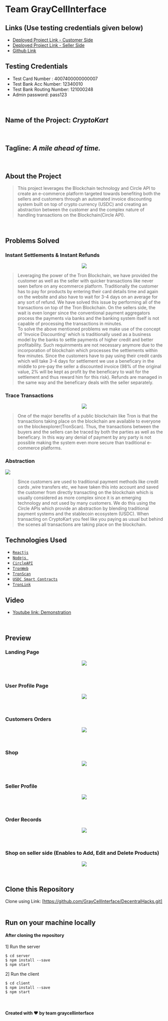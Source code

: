 # Team GrayCellInterface 

## Links (Use testing credentials given below)
- [Deployed Project Link - Customer Side](https://greycellinterface-cryptokart.netlify.app/client)
- [Deployed Project Link - Seller Side](https://greycellinterface-cryptokart.netlify.app/admin)
- [Github Link](https://github.com/GrayCellInterface/DecentralHacks)

## Testing Credentials
- Test Card Number : 4007400000000007
- Test Bank Acc Number: 12340010
- Test Bank Routing Number: 121000248
- Admin password: pass123
<br /> 

## Name of the Project: _CryptoKart_
<br /> 

## Tagline: _A mile ahead of time._ 
<br />

## About the Project
> This project leverages the Blockchain technology and Circle API to create an e-commerce platform targeted towards benefiting both the sellers and customers through an automated invoice discounting system built on top of crypto currency (USDC) and creating an abstraction between the customer and the complex nature of handling transactions on the Blockchain(Circle API).
<br />


## Problems Solved                                                                               
### Instant Settlements & Instant Refunds
<p align="center">
  <img src="https://i.postimg.cc/3NLbhCLH/diagram2.jpg" />
</p>  

>Leveraging the power of the Tron Blockchain, we have provided the customer as well as the seller with quicker transactions like never seen before on any ecommerce platform. Traditionally the customer has to pay for products by entering their card details time and again on the website and also have to wait for 3-4 days on an average for any sort of refund. We have solved this issue by performing all of the transactions on top of the Tron Blockchain. On the sellers side, the wait is even longer since the conventional payment aggregators process the payments via banks and the banking system itself is not capable of processing the transactions in minutes. <br/> To solve the above mentioned problems we make use of the concept of 'Invoice Discounting' which is traditionally used as a business model by the banks to settle payments of higher credit and better profitability. Such requirnments are not necessary anymore due to the incorporation of blockchain which processes the settlements within few minutes. Since the customers have to pay using their credit cards which will take 3-4 days for settlement we use a beneficary in the middle to pre-pay the seller a discounted invoice (98% of the original value, 2% will be kept as profit by the beneficary to wait for the settlement and thus reward him for this risk). Refunds are managed in the same way and the beneficary deals with the seller separately.

### Trace Transactions
<p align="center">
  <img src="https://i.postimg.cc/63cjKJcP/8.jpg" />
</p> 

> One of the major benefits of a public blockchain like Tron is that the transactions taking place on the blockchain are available to everyone on the blockexplorer(TronScan). Thus, the transactions between the buyers and the sellers can be traced by both the parties as well as the beneficary. In this way any denial of payment by any party is not possible making the system even more secure than traditional e-commerce platforms.

### Abstraction
> <p align="center">
  <img src="https://i.postimg.cc/Tw1dGQ0R/diagram1.jpg" />
</p>

> Since customers are used to traditional payment methods like credit cards ,wire transfers etc, we have taken this into account and saved the customer from directly transacting on the blockchain which is usually considered as more complex since it is an emerging technology and not used by many customers. We do this using the Circle APIs which provide an abstraction by blending traditional payment systems and the stablecoin ecosystem (USDC). When transacting on CryptoKart you feel like you paying as usual but behind the scenes all transactions are taking place on the blockchain.


## Technologies Used
- [`Reactjs`](#) 
- [`Nodejs `](#)
- [`CircleAPI`](#)
- [`TronWeb`](#)
- [`TronScan`](#)
- [`USDC Smart Contracts`](https://shasta.tronscan.org/#/contract/TFGBSrddCjLJAwuryZ9DUxtEmKv13BPjnh)
- [`TronLink`](#)


## Video
- [Youtube link: Demonstration](https://youtu.be/Qb66MR_n7pM)
<br/>


## Preview
### Landing Page
<p align="center">
  <img src="https://i.postimg.cc/4dpbxNnN/img1.jpg" />
</p>
<br/>
                                                                                
 ### User Profile Page
<p align="center">
  <img src="https://i.postimg.cc/nhH7tbyB/img2.jpg" />
</p>  
<br/>

 ### Customers Orders
<p align="center">
  <img src="https://i.postimg.cc/nhH7tbyB/img2.jpg" />
</p>
<br/>
 
### Shop
 <p align="center">
  <img src="https://i.postimg.cc/mkfjYptj/img4.jpg" />
</p>
<br/>

 ### Seller Profile
<p align="center">
  <img src="https://i.postimg.cc/fR2v2RVJ/img5.jpg" />
</p>
<br/>
 
### Order Records 
 <p align="center">
  <img src="https://i.postimg.cc/s2b4zH9z/img6.jpg" />
</p>
<br/>


### Shop on seller side (Enables to Add, Edit and Delete Products)
<p align="center">
  <img src="https://i.postimg.cc/KjDPnGXc/img7.jpg" />
</p>
<br/>



                                                   
## Clone this Repository
Clone using Link: [https://github.com/GrayCellInterface/DecentralHacks.git]
<br/><br/>
                                                   
## Run on your machine locally
#### After cloning the repository
1] Run the server
```
$ cd server
$ npm install --save
$ npm start
```
2] Run the client
```
$ cd client
$ npm install --save
$ npm start
```
<br/>


#### Created with ❤  by team  graycellinterface
